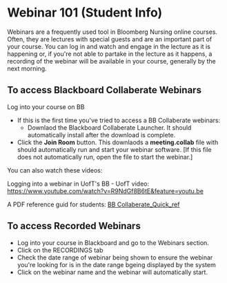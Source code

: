 # Webinar 101 (Student Info)

Webinars are a frequently used tool in Bloomberg Nursing online courses. Often, they are lectures with special guests and are an important part of your course. You can log in and watch and engage in the lecture as it is happening or, if you're not able to partake in the lecture as it happens, a recording of the webinar will be available in your course, generally by the next morning.


## To access Blackboard Collaberate Webinars

  Log into your course on BB
  * If this is the first time you've tried to access a BB Collaberate webinars:<br>
    * Downlaod the Blackboard Collaberate Launcher. It should automatically install after the download is complete.
  * Click the **Join Room** button. This downlaods a **meeting.collab** file with should automatically run and start your webinar software. [If this file does not automatically run, open the file to start the webinar.]

You can also watch these videos:

Logging into a webinar in UofT's BB - UofT video: https://www.youtube.com/watch?v=R9NdGf8B6tE&feature=youtu.be

A PDF reference guid for students: [BB Collaberate_Quick_ref](Blackboard_Collaborate_Participant_Quick_Reference_Guide.pdf)

## To access Recorded Webinars

  * Log into your course in Blackboard and go to the Webinars section.
  * Click on the RECORDINGS tab
  * Check the date range of webinar being shown to ensure the webinar you're looking for is in the date range bgeing displayed by the system
  * Click on the webinar name and the webinar will automatically start.
